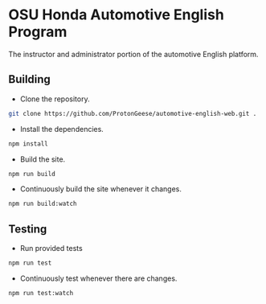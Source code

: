 # OSU Honda Automotive English Program

The instructor and administrator portion of the automotive English platform.

## Building

* Clone the repository.

```bash
git clone https://github.com/ProtonGeese/automotive-english-web.git .
```

* Install the dependencies.

```bash
npm install
```

* Build the site.

```bash
npm run build
```

* Continuously build the site whenever it changes.

```bash
npm run build:watch
```

## Testing

* Run provided tests

```bash
npm run test
```

* Continuously test whenever there are changes.

```bash
npm run test:watch
```

